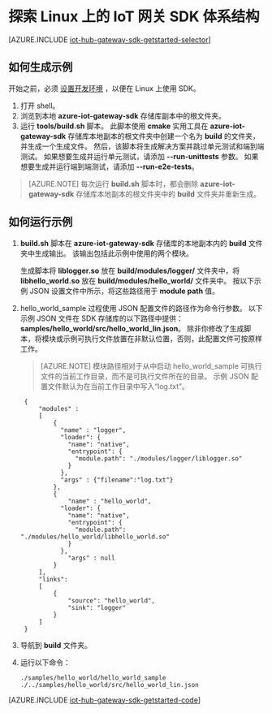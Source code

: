 <properties
    pageTitle="Azure IoT 网关 SDK 入门 (Linux) | Azure"
    description="了解如何在 Linux 计算机上生成网关，并了解 Azure IoT 网关 SDK（如模块）和 JSON 配置文件中的重要概念。"
    services="iot-hub"
    documentationcenter=""
    author="chipalost"
    manager="timlt"
    editor=""
    translationtype="Human Translation" />
<tags
    ms.assetid="cf537bdd-2352-4bb1-96cd-a283fcd3d6cf"
    ms.service="iot-hub"
    ms.devlang="cpp"
    ms.topic="get-started-article"
    ms.tgt_pltfrm="na"
    ms.workload="na"
    ms.date="03/28/2017"
    wacn.date="05/08/2017"
    ms.author="andbuc"
    ms.custom="H1Hack27Feb2017"
    ms.sourcegitcommit="2c4ee90387d280f15b2f2ed656f7d4862ad80901"
    ms.openlocfilehash="ec657bf8f540ac5bc9fd8d818b17a400004797a7"
    ms.lasthandoff="04/28/2017" />

# <a name="explore-the-iot-gateway-sdk-architecture-on-linux"></a>探索 Linux 上的 IoT 网关 SDK 体系结构

[AZURE.INCLUDE [iot-hub-gateway-sdk-getstarted-selector](../../includes/iot-hub-gateway-sdk-getstarted-selector.md)]

## <a name="how-to-build-the-sample"></a>如何生成示例

开始之前，必须 [设置开发环境][lnk-setupdevbox] ，以便在 Linux 上使用 SDK。

1. 打开 shell。
1. 浏览到本地 **azure-iot-gateway-sdk** 存储库副本中的根文件夹。
1. 运行 **tools/build.sh** 脚本。 此脚本使用 **cmake** 实用工具在 **azure-iot-gateway-sdk** 存储库本地副本的根文件夹中创建一个名为 **build** 的文件夹，并生成一个生成文件。 然后，该脚本将生成解决方案并跳过单元测试和端到端测试。 如果想要生成并运行单元测试，请添加 **--run-unittests** 参数。 如果想要生成并运行端到端测试，请添加 **--run-e2e-tests**。

> [AZURE.NOTE]
> 每次运行 **build.sh** 脚本时，都会删除 **azure-iot-gateway-sdk** 存储库本地副本的根文件夹中的 **build** 文件夹并重新生成。
> 
> 

## <a name="how-to-run-the-sample"></a>如何运行示例

1. **build.sh** 脚本在 **azure-iot-gateway-sdk** 存储库的本地副本内的 **build** 文件夹中生成输出。 该输出包括此示例中使用的两个模块。

    生成脚本将 **liblogger.so** 放在 **build/modules/logger/** 文件夹中，将 **libhello\_world.so** 放在 **build/modules/hello_world/** 文件夹中。 按以下示例 JSON 设置文件中所示，将这些路径用于 **module path** 值。
1. hello\_world\_sample 过程使用 JSON 配置文件的路径作为命令行参数。 以下示例 JSON 文件在 SDK 存储库的以下路径中提供：**samples/hello\_world/src/hello\_world\_lin.json**。 除非你修改了生成脚本，将模块或示例可执行文件放置在非默认位置，否则，此配置文件可按原样工作。

   > [AZURE.NOTE]
   > 模块路径相对于从中启动 hello\_world\_sample 可执行文件的当前工作目录，而不是可执行文件所在的目录。 示例 JSON 配置文件默认为在当前工作目录中写入“log.txt”。

        {
            "modules" :
            [
                {
                  "name" : "logger",
                  "loader": {
                    "name": "native",
                    "entrypoint": {
                      "module.path": "./modules/logger/liblogger.so"
                    }
                  },
                  "args" : {"filename":"log.txt"}
                },
                {
                    "name" : "hello_world",
                  "loader": {
                    "name": "native",
                    "entrypoint": {
                      "module.path": "./modules/hello_world/libhello_world.so"
                    }
                  },
                    "args" : null
                }
            ],
            "links": 
            [
                {
                    "source": "hello_world",
                    "sink": "logger"
                }
            ]
        }

1. 导航到 **build** 文件夹。
1. 运行以下命令：

   `./samples/hello_world/hello_world_sample ./../samples/hello_world/src/hello_world_lin.json`

[AZURE.INCLUDE [iot-hub-gateway-sdk-getstarted-code](../../includes/iot-hub-gateway-sdk-getstarted-code.md)]

<!-- Links -->
[lnk-setupdevbox]: https://github.com/Azure/azure-iot-gateway-sdk/blob/master/doc/devbox_setup.md

<!--Update_Description:update wording-->